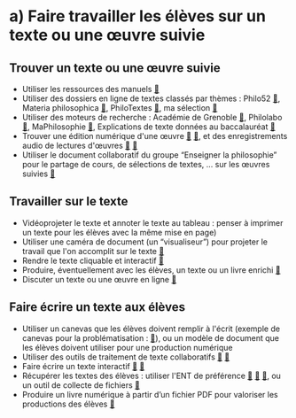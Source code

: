 # a) Faire travailler les élèves sur un texte ou une œuvre suivie

## Trouver un texte ou une œuvre suivie
* Utiliser les ressources des manuels [🔗](https://eyssette.github.io/ressources-generales-enseignement-philosophie/manuels)
* Utiliser des dossiers en ligne de textes classés par thèmes : Philo52 [🔗](https://philo52.com/articles.php?lng=fr&pg=2276), Materia philosophica [🔗](https://materiaphilosophica.blogspot.com/), PhiloTextes [🔗](http://philotextes.info/spip/spip.php?rubrique5), ma sélection [🔗](https://eyssette.github.io/dossiers/)
* Utiliser des moteurs de recherche : Académie de Grenoble [🔗](http://www.ac-grenoble.fr/PhiloSophie/old2/bases/search.php), Philolabo [🔗](https://philo-labo.fr/accueil/), MaPhilosophie [🔗](https://www.maphilosophie.fr/base_textes.php), Explications de texte données au baccalauréat [🔗](https://eyssette.github.io/sujets-philosophie-bac/explications.html)
* Trouver une édition numérique d'une œuvre [🔗](https://philo-labo.fr/pmwiki.php?n=Public.Ebooks?skin=minimal)  [🔗](http://classiques.uqac.ca/classiques/), et des enregistrements audio de lectures d'œuvres [🔗](https://lecture-audio.fr/co/Bibli.html) [🔗](http://www.litteratureaudio.com/livres-audio-gratuits-mp3/categorie/philosophie)
* Utiliser le document collaboratif du groupe “Enseigner la philosophie” pour le partage de cours, de sélections de textes, … sur les œuvres suivies [🔗](https://www.facebook.com/groups/enseignerlaphilosophie/permalink/1327381807282517)

<!--
Livres audio, mais payants :
https://www.audible.fr/cat/Sciences-sociales-et-politiques/Philosophie-Livres-Audio/21228928031
https://www.franceculture.fr/emissions/le-journal-de-la-philo/la-philosophie-a-voix-haute
Quelques livres audio, mais pass beaucoup :
https://www.audiocite.net/livres-audio-gratuits-philosophies/?
http://www.ac-grenoble.fr/PhiloSophie/old2/articles.php?lng=fr&pg=17022
 -->

## Travailler sur le texte
* Vidéoprojeter le texte et annoter le texte au tableau : penser à imprimer un texte pour les élèves avec la même mise en page)
* Utiliser une caméra de document (un “visualiseur”) pour projeter le travail que l'on accomplit sur le texte [🔗](https://profjourde.wordpress.com/2015/06/02/un-visualiseur-et-un-ideateur-pour-les-gestes-du-travail-intellectuel/)
* Rendre le texte cliquable et interactif [🔗](https://www.genial.ly/)
* Produire, éventuellement avec les élèves, un texte ou un livre enrichi [🔗]()
* Discuter un texte ou une œuvre en ligne [🔗]()


## Faire écrire un texte aux élèves
* Utiliser un canevas que les élèves doivent remplir à l'écrit (exemple de canevas pour la problématisation : [🔗](https://docs.google.com/presentation/d/11dQsRgOJ7z2o8lnyJOm9mlrRI314HPCT1ROuEwst3FA/edit?usp=sharing)), ou un modèle de document que les élèves doivent utiliser pour une production numérique
* Utiliser des outils de traitement de texte collaboratifs [🔗](https://apps.education.fr/applications/etherpad/) [🔗](https://apps.education.fr/applications/codi-md) 
* Faire écrire un texte interactif [🔗](https://www.inklewriter.com/) [🔗](https://twinery.org/)
* Récupérer les textes des élèves : utiliser l'ENT de préférence [🔗](https://dane.ac-reims.fr/index.php/usages-pedagogiques-ent/item/266-MBN-travail-a-faire) [🔗](https://tube-education.beta.education.fr/videos/watch/playlist/77c36bc8-e565-45a3-aff1-7e72c6232374?playlistPosition=5&resume=true) [🔗](https://tube-education.beta.education.fr/videos/watch/playlist/77c36bc8-e565-45a3-aff1-7e72c6232374?playlistPosition=6&resume=true), ou un outil de collecte de fichiers [🔗](https://help.dropbox.com/fr-fr/files-folders/share/create-file-request)
* Produire un livre numérique à partir d’un fichier PDF pour valoriser les productions des élèves [🔗](https://fr.calameo.com/)